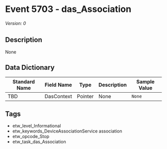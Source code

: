 # Event 5703 - das_Association
###### Version: 0

## Description
None

## Data Dictionary
|Standard Name|Field Name|Type|Description|Sample Value|
|---|---|---|---|---|
|TBD|DasContext|Pointer|None|`None`|

## Tags
* etw_level_Informational
* etw_keywords_DeviceAssociationService association
* etw_opcode_Stop
* etw_task_das_Association
